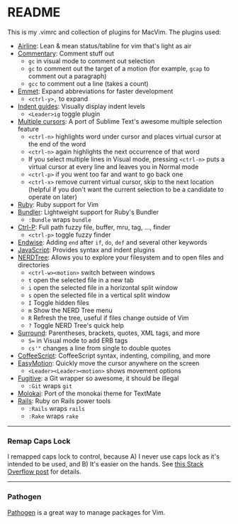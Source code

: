 README
===

This is my .vimrc and collection of plugins for MacVim. The plugins used:

* [Airline](https://github.com/bling/vim-airline): Lean & mean status/tabline for vim that's light as air
* [Commentary](https://github.com/tpope/vim-commentary): Comment stuff out
  * `gc` in visual mode to comment out selection
  * `gc` to comment out the target of a motion (for example, `gcap` to comment out a paragraph)
  * `gcc` to comment out a line (takes a count)
* [Emmet](https://github.com/mattn/emmet-vim): Expand abbreviations for faster development
  * `<ctrl-y>,` to expand
* [Indent guides](https://github.com/nathanaelkane/vim-indent-guides): Visually display indent levels
  * `<Leader>ig` toggle plugin
* [Multiple cursors](https://github.com/terryma/vim-multiple-cursors): A port of Sublime Text's awesome multiple selection feature
  * `<ctrl-n>` highlights word under cursor and places virtual cursor at the end of the word
  * `<ctrl-n>` again highlights the next occurrence of that word
  * If you select multiple lines in Visual mode, pressing `<ctrl-n>` puts a virtual cursor at every line and leaves you in Normal mode
  * `<ctrl-p>` if you went too far and want to go back one
  * `<ctrl-x>` remove current virtual cursor, skip to the next location (helpful if you don't want the current selection to be a candidate to operate on later)
* [Ruby](https://github.com/vim-ruby/vim-ruby): Ruby support for Vim
* [Bundler](https://github.com/tpope/vim-bundler): Lightweight support for Ruby's Bundler
  * `:Bundle` wraps `bundle`
* [Ctrl-P](https://github.com/kien/ctrlp.vim): Full path fuzzy file, buffer, mru, tag, ..., finder
  * `<ctrl-p>` toggle fuzzy finder
* [Endwise](https://github.com/tpope/vim-endwise): Adding `end` after `if`, `do`, `def` and several other keywords
* [JavaScript](https://github.com/pangloss/vim-javascript): Provides syntax and indent plugins
* [NERDTree](https://github.com/scrooloose/nerdtree): Allows you to explore your filesystem and to open files and directories
  * `<ctrl-w><motion>` switch between windows
  * `t` open the selected file in a new tab
  * `i` open the selected file in a horizontal split window
  * `s` open the selected file in a vertical split window
  * `I` Toggle hidden files
  * `m` Show the NERD Tree menu
  * `R` Refresh the tree, useful if files change outside of Vim
  * `?` Toggle NERD Tree's quick help
* [Surround](https://github.com/tpope/vim-surround): Parentheses, brackets, quotes, XML tags, and more
  * `S=` in Visual mode to add ERB tags
  * `cs'"` changes a line from single to double quotes
* [CoffeeScript](https://github.com/kchmck/vim-coffee-script): CoffeeScript syntax, indenting, compiling, and more
* [EasyMotion](https://github.com/Lokaltog/vim-easymotion): Quickly move the cursor anywhere on the screen
  * `<Leader><Leader><motion>` shows movement options
* [Fugitive](https://github.com/tpope/vim-fugitive): a Git wrapper so awesome, it should be illegal
  * `:Git` wraps `git`
* [Molokai](https://github.com/tomasr/molokai): Port of the monokai theme for TextMate
* [Rails](https://github.com/tpope/vim-rails): Ruby on Rails power tools
  * `:Rails` wraps `rails`
  * `:Rake` wraps `rake`

***
### Remap Caps Lock
I remapped caps lock to control, because A) I never use caps lock as it's intended to be used, and B) It's easier on the hands. See [this Stack Overflow post](http://stackoverflow.com/a/15462034/4064439) for details.

***
### Pathogen
 [Pathogen](http://www.vim.org/scripts/script.php?script_id=2332) is a great way to manage packages for Vim.
